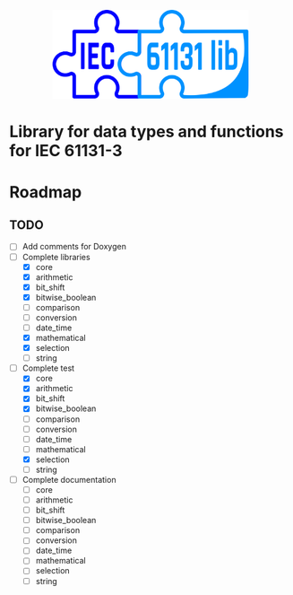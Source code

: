 <p align="center">
  <img src="doc/iec61131-3lib.png" width="350" alt="EC61131LIB">
</p>

# Library for data types and functions for IEC 61131-3

# Roadmap

## TODO
* [ ] Add comments for Doxygen
* [ ] Complete libraries
   * [x] core
   * [x] arithmetic
   * [x] bit_shift
   * [x] bitwise_boolean
   * [ ] comparison
   * [ ] conversion
   * [ ] date_time
   * [x] mathematical
   * [x] selection
   * [ ] string
 
* [ ] Complete test
   * [x] core
   * [x] arithmetic
   * [x] bit_shift
   * [x] bitwise_boolean
   * [ ] comparison
   * [ ] conversion
   * [ ] date_time
   * [ ] mathematical
   * [x] selection
   * [ ] string
   
* [ ] Complete documentation
   * [ ] core
   * [ ] arithmetic
   * [ ] bit_shift
   * [ ] bitwise_boolean
   * [ ] comparison
   * [ ] conversion
   * [ ] date_time
   * [ ] mathematical
   * [ ] selection
   * [ ] string
